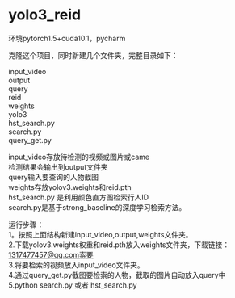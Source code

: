# yolo3_reid
环境pytorch1.5+cuda10.1，pycharm


克隆这个项目，同时新建几个文件夹，完整目录如下：

input_video  
output  
query  
reid  
weights    
yolo3  
hst_search.py  
search.py  
query_get.py  

input_video存放待检测的视频或图片或came  
检测结果会输出到output文件夹  
query输入要查询的人物截图  
weights存放yolov3.weights和reid.pth  
hst_search.py 是利用颜色直方图检索行人ID  
  search.py是基于strong_baseline的深度学习检索方法。  

运行步骤：  
1。按照上面结构新建input_video,output,weights文件夹。  
2.下载yolov3.weights权重和reid.pth放入weights文件夹，下载链接：1317477457@qq.com索要  
3.将要检索的视频放入input_video文件夹。  
4.通过query_get.py截图要检索的人物，截取的图片自动放入query中  
5.python search.py 或者 hst_search.py  
